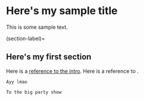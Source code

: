 # Here's my sample title

This is some sample text.

(section-label)=
## Here's my first section

Here is a [reference to the intro](../intro.md). Here is a reference to [](section-label).

```{note}
Ayy lmao
```

```{admonition} Woww
To the big party show
```
